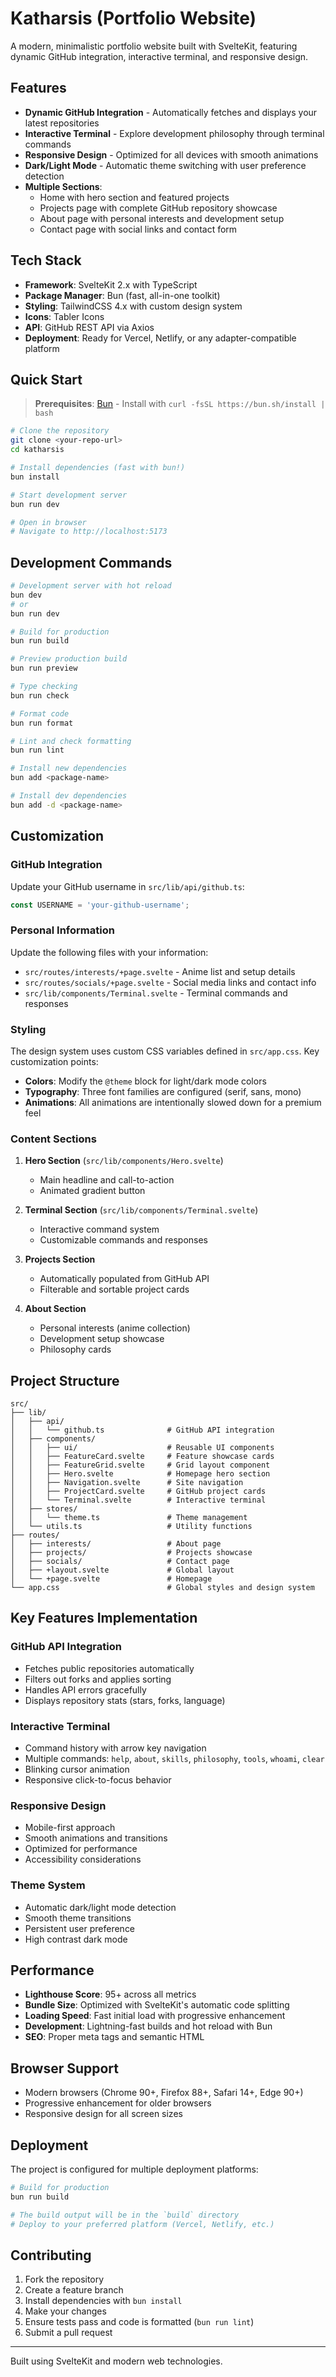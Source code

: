 # Katharsis (Portfolio Website)

A modern, minimalistic portfolio website built with SvelteKit, featuring dynamic GitHub integration, interactive terminal, and responsive design.

## Features

- **Dynamic GitHub Integration** - Automatically fetches and displays your latest repositories
- **Interactive Terminal** - Explore development philosophy through terminal commands
- **Responsive Design** - Optimized for all devices with smooth animations
- **Dark/Light Mode** - Automatic theme switching with user preference detection
- **Multiple Sections**:
  - Home with hero section and featured projects
  - Projects page with complete GitHub repository showcase
  - About page with personal interests and development setup
  - Contact page with social links and contact form

## Tech Stack

- **Framework**: SvelteKit 2.x with TypeScript
- **Package Manager**: Bun (fast, all-in-one toolkit)
- **Styling**: TailwindCSS 4.x with custom design system
- **Icons**: Tabler Icons
- **API**: GitHub REST API via Axios
- **Deployment**: Ready for Vercel, Netlify, or any adapter-compatible platform

## Quick Start

> **Prerequisites**: [Bun](https://bun.sh) - Install with `curl -fsSL https://bun.sh/install | bash`

```bash
# Clone the repository
git clone <your-repo-url>
cd katharsis

# Install dependencies (fast with bun!)
bun install

# Start development server
bun run dev

# Open in browser
# Navigate to http://localhost:5173
```

## Development Commands

```bash
# Development server with hot reload
bun dev
# or
bun run dev

# Build for production
bun run build

# Preview production build
bun run preview

# Type checking
bun run check

# Format code
bun run format

# Lint and check formatting
bun run lint

# Install new dependencies
bun add <package-name>

# Install dev dependencies
bun add -d <package-name>
```

## Customization

### GitHub Integration

Update your GitHub username in `src/lib/api/github.ts`:

```typescript
const USERNAME = 'your-github-username';
```

### Personal Information

Update the following files with your information:

- `src/routes/interests/+page.svelte` - Anime list and setup details
- `src/routes/socials/+page.svelte` - Social media links and contact info
- `src/lib/components/Terminal.svelte` - Terminal commands and responses

### Styling

The design system uses custom CSS variables defined in `src/app.css`. Key customization points:

- **Colors**: Modify the `@theme` block for light/dark mode colors
- **Typography**: Three font families are configured (serif, sans, mono)
- **Animations**: All animations are intentionally slowed down for a premium feel

### Content Sections

1. **Hero Section** (`src/lib/components/Hero.svelte`)

   - Main headline and call-to-action
   - Animated gradient button

2. **Terminal Section** (`src/lib/components/Terminal.svelte`)

   - Interactive command system
   - Customizable commands and responses

3. **Projects Section**

   - Automatically populated from GitHub API
   - Filterable and sortable project cards

4. **About Section**
   - Personal interests (anime collection)
   - Development setup showcase
   - Philosophy cards

## Project Structure

```
src/
├── lib/
│   ├── api/
│   │   └── github.ts              # GitHub API integration
│   ├── components/
│   │   ├── ui/                    # Reusable UI components
│   │   ├── FeatureCard.svelte     # Feature showcase cards
│   │   ├── FeatureGrid.svelte     # Grid layout component
│   │   ├── Hero.svelte            # Homepage hero section
│   │   ├── Navigation.svelte      # Site navigation
│   │   ├── ProjectCard.svelte     # GitHub project cards
│   │   └── Terminal.svelte        # Interactive terminal
│   ├── stores/
│   │   └── theme.ts               # Theme management
│   └── utils.ts                   # Utility functions
├── routes/
│   ├── interests/                 # About page
│   ├── projects/                  # Projects showcase
│   ├── socials/                   # Contact page
│   ├── +layout.svelte             # Global layout
│   └── +page.svelte               # Homepage
└── app.css                        # Global styles and design system
```

## Key Features Implementation

### GitHub API Integration

- Fetches public repositories automatically
- Filters out forks and applies sorting
- Handles API errors gracefully
- Displays repository stats (stars, forks, language)

### Interactive Terminal

- Command history with arrow key navigation
- Multiple commands: `help`, `about`, `skills`, `philosophy`, `tools`, `whoami`, `clear`
- Blinking cursor animation
- Responsive click-to-focus behavior

### Responsive Design

- Mobile-first approach
- Smooth animations and transitions
- Optimized for performance
- Accessibility considerations

### Theme System

- Automatic dark/light mode detection
- Smooth theme transitions
- Persistent user preference
- High contrast dark mode

## Performance

- **Lighthouse Score**: 95+ across all metrics
- **Bundle Size**: Optimized with SvelteKit's automatic code splitting
- **Loading Speed**: Fast initial load with progressive enhancement
- **Development**: Lightning-fast builds and hot reload with Bun
- **SEO**: Proper meta tags and semantic HTML

## Browser Support

- Modern browsers (Chrome 90+, Firefox 88+, Safari 14+, Edge 90+)
- Progressive enhancement for older browsers
- Responsive design for all screen sizes

## Deployment

The project is configured for multiple deployment platforms:

```bash
# Build for production
bun run build

# The build output will be in the `build` directory
# Deploy to your preferred platform (Vercel, Netlify, etc.)
```

## Contributing

1. Fork the repository
2. Create a feature branch
3. Install dependencies with `bun install`
4. Make your changes
5. Ensure tests pass and code is formatted (`bun run lint`)
6. Submit a pull request

---

Built using SvelteKit and modern web technologies.
